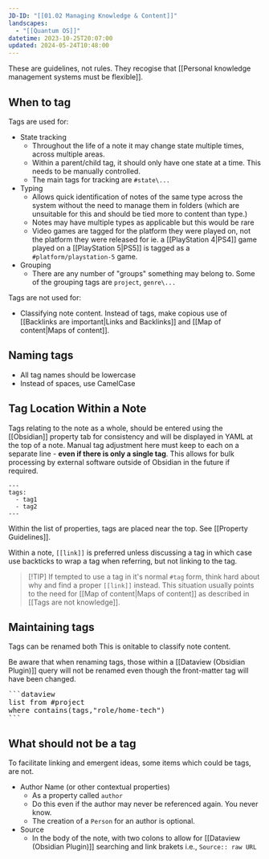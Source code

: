 ```yaml
---
JD-ID: "[[01.02 Managing Knowledge & Content]]"
landscapes:
  - "[[Quantum OS]]"
datetime: 2023-10-25T20:07:00
updated: 2024-05-24T10:48:00
---
```

These are guidelines, not rules. They recogise that [[Personal knowledge management systems must be flexible]].

## When to tag
Tags are used for:
- State tracking
	- Throughout the life of a note it may change state multiple times, across multiple areas. 
	- Within a parent/child tag, it should only have one state at a time. This needs to be manually controlled. 
	- The main tags for tracking are `#state\...`
- Typing
	- Allows quick identification of notes of the same type across the system without the need to manage them in folders (which are unsuitable for this and should be tied more to content than type.)
	- Notes may have multiple types as applicable but this would be rare
	- Video games are tagged for the platform they were played on, not the platform they were released for ie. a [[PlayStation 4|PS4]] game played on a [[PlayStation 5|PS5]] is tagged as a `#platform/playstation-5`  game.
- Grouping
	- There are any number of "groups" something may belong to. Some of the grouping tags are `project`, `genre\...`

Tags are not used for:
- Classifying note content. Instead of tags, make copious use of [[Backlinks are important|Links and Backlinks]] and [[Map of content|Maps of content]].

## Naming tags
- All tag names should be lowercase
- Instead of spaces, use CamelCase

## Tag Location Within a Note
Tags relating to the note as a whole, should be entered using the [[Obsidian]] property tab for consistency and will be displayed in YAML at the top of a note. Manual tag adjustment here must keep to each on a separate line - **even if there is only a single tag**. This allows for bulk processing by external software outside of Obsidian in the future if required.

```
---
tags:
  - tag1
  - tag2
---
```

Within the list of properties, tags are placed near the top. See [[Property Guidelines]].

Within a note, `[[link]]` is preferred unless discussing a tag in which case use backticks to wrap a tag when referring, but not linking to the tag. 

> [!TIP] If tempted to use a tag in it's normal `#tag` form, think hard about why and find a proper `[[link]]` instead.
> This situation usually points to the need for [[Map of content|Maps of content]] as described in [[Tags are not knowledge]].

## Maintaining tags
Tags can be renamed both [](Map%20of%20content.md) This is on[](Tags%20are%20not%20knowledge.md)itable to classify note content.

Be aware that when renaming tags, those within a [[Dataview (Obsidian Plugin)]] query will not be renamed even though the front-matter tag will have been changed.

<pre>```dataview
list from #project
where contains(tags,"role/home-tech")
```
</pre>
## What should not be a tag
To facilitate linking and emergent ideas, some items which could be tags, are not.

- Author Name (or other contextual properties)
	- As a property called `author`
	- Do this even if the author may never be referenced again. You never know.
	- The creation of a `Person` for an author is optional.
- Source
	- In the body of the note, with two colons to allow for [[Dataview (Obsidian Plugin)]] searching and link brakets i.e., `Source:: raw URL`